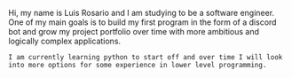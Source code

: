Hi, my name is Luis Rosario and I am studying to be a software engineer. 
    One of my main goals is to build my first program in the form of a discord bot
    and grow my project portfolio over time with more ambitious and logically complex 
    applications.

    I am currently learning python to start off and over time I will look into more options for some experience in lower level programming. 

